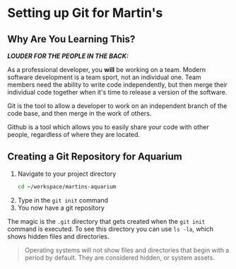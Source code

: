 # Setting up Git for Martin's

## Why Are You Learning This?

***LOUDER FOR THE PEOPLE IN THE BACK:***

As a professional developer, you **will** be working on a team. Modern software development is a team sport, not an individual one. Team members need the ability to write code independently, but then merge their individual code together when it's time to release a version of the software.

Git is the tool to allow a developer to work on an independent branch of the code base, and then merge in the work of others.

Github is a tool which allows you to easily share your code with other people, regardless of where they are located.

## Creating a Git Repository for Aquarium

1. Navigate to your project directory
    ```sh
    cd ~/workspace/martins-aquarium
    ```
1. Type in the `git init` command
1. You now have a git repository

The magic is the `.git` directory that gets created when the `git init` command is executed. To see this directory you can use `ls -la`, which shows hidden files and directories.

> Operating systems will not show files and directories that begin with a period by default. They are considered hidden, or system assets.

